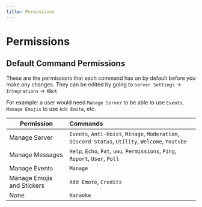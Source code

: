 ```yaml
---
title: Permissions
---
```


# Permissions

## Default Command Permissions

These are the permissions that each command has on by default before you make any changes. They can be edited by going to `Server Settings` -> `Integrations` -> `KBot`

For example: a user would need `Manage Server` to be able to use `Events`, `Manage Emojis` to use `Add Emote`, etc.

| Permission                 | Commands                                                                                          |
| -------------------------- | :------------------------------------------------------------------------------------------------ |
| Manage Server              | `Events`, `Anti-Hoist`, `Minage`, `Moderation`, `Discord Status`, `Utility`, `Welcome`, `Youtube` |
| Manage Messages            | `Help`, `Echo`, `Pat`, `uwu`, `Permissions`, `Ping`, `Report`, `User`, `Poll`                     |
| Manage Events              | `Manage`                                                                                          |
| Manage Emojis and Stickers | `Add Emote`, `Credits`                                                                            |
| None                       | `Karaoke`                                                                                         |

